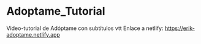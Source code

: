 # Adoptame_Tutorial
Video-tutorial de Adóptame con subtítulos vtt
Enlace a netlify: https://erik-adoptame.netlify.app
